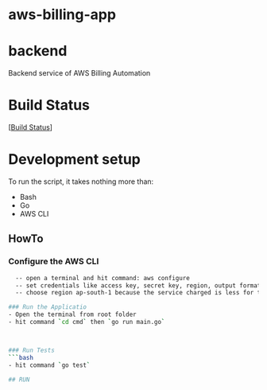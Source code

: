 # aws-billing-app

# backend
Backend service of AWS Billing Automation

# Build Status

[[Build Status](https://github.com/anibrata53/demo.git)]

# Development setup

To run the script, it takes nothing more than:

  - Bash
  - Go
  - AWS CLI
  


## HowTo
### Configure the AWS CLI 

 ```bash
   -- open a terminal and hit command: aws configure
   -- set credentials like access key, secret key, region, output format etc.
   -- choose region ap-south-1 because the service charged is less for this region.

### Run the Applicatio
- Open the terminal from root folder
- hit command `cd cmd` then `go run main.go`



### Run Tests
```bash
- hit command `go test`

## RUN





